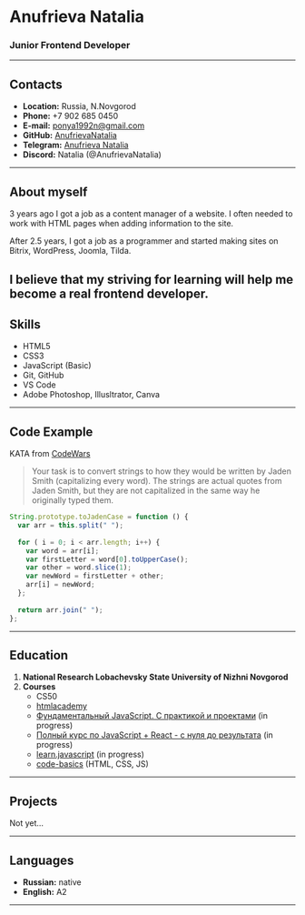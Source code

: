 # Anufrieva Natalia

### Junior Frontend Developer

---
## Contacts

* **Location:** Russia, N.Novgorod
* **Phone:** +7 902 685 0450
* **E-mail:** [ponya1992n@gmail.com](ponya1992n@gmail.com)
* **GitHub:** [AnufrievaNatalia](https://github.com/AnufrievaNatalia)
* **Telegram:** [Anufrieva Natalia](https://t.me/AnufrievaNatalia)
* **Discord:** Natalia (@AnufrievaNatalia)

---
## About myself
3 years ago I got a job as a content manager of a website. I often needed to work with HTML pages when adding information to the site.

After 2.5 years, I got a job as a programmer and started making sites on Bitrix, WordPress, Joomla, Tilda.

I believe that my striving for learning will help me become a real frontend developer.
---
## Skills

* HTML5
* CSS3
* JavaScript (Basic)
* Git, GitHub
* VS Code
* Adobe Photoshop, Illusltrator, Canva

---
## Code Example

KATA from [CodeWars](https://www.codewars.com/)
> Your task is to convert strings to how they would be written by Jaden Smith (capitalizing every word). The strings are actual quotes from Jaden Smith, but they are not capitalized in the same way he originally typed them.

```javascript
String.prototype.toJadenCase = function () {
  var arr = this.split(" ");
  
  for ( i = 0; i < arr.length; i++) {
    var word = arr[i];
    var firstLetter = word[0].toUpperCase();
    var other = word.slice(1);
    var newWord = firstLetter + other;
    arr[i] = newWord;
  };
    
  return arr.join(" ");
};
```

---
## Education
1. **National Research Lobachevsky State University of Nizhni Novgorod**
2. **Courses**
    * CS50
    * [htmlacademy](https://htmlacademy.ru/courses)
    * [Фундаментальный JavaScript. С практикой и проектами](https://www.udemy.com/course/fundamental-javascript/) (in progress)
    * [Полный курс по JavaScript + React - с нуля до результата](https://www.udemy.com/course/javascript_full/) (in progress)
    * [learn.javascript](https://learn.javascript.ru/) (in progress)
    * [code-basics](https://ru.code-basics.com/) (HTML, CSS, JS)

---
## Projects
Not yet...

---
## Languages
* **Russian:** native
* **English:** A2

---
